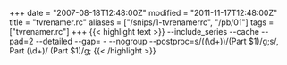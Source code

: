 +++
date = "2007-08-18T12:48:00Z"
modified = "2011-11-17T12:48:00Z"
title = "tvrenamer.rc"
aliases = ["/snips/1-tvrenamerrc", "/pb/01"]
tags = ["tvrenamer.rc"]
+++
{{< highlight text >}}
--include_series
--cache
--pad=2
--detailed
--gap= -
--nogroup
--postproc=s/\((\d+)\)/(Part $1)/g;s/, Part (\d+)/ (Part $1)/g;
{{< /highlight >}}

